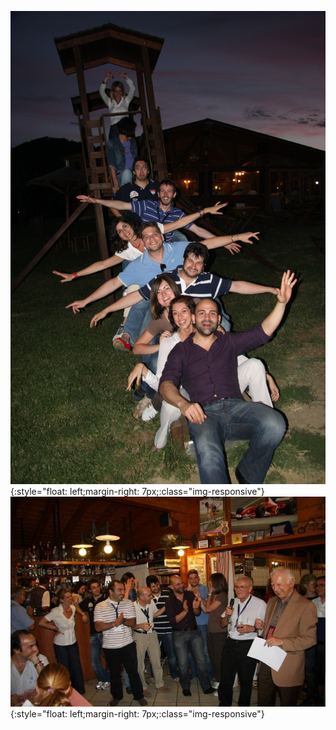 ![Travelling](/assets/img/sciv1.JPG){:style="float: left;margin-right: 7px;:class="img-responsive"} <br />
![Travelling](/assets/img/gruppo.jpg){:style="float: left;margin-right: 7px;:class="img-responsive"} <br />
